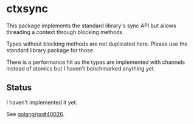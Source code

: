 # ctxsync

This package implements the standard library's sync API but allows threading a context through
blocking methods.

Types without blocking methods are not duplicated here. Please use the standard library package
for those.

There is a performance hit as the types are implemented with channels instead of atomics but
I haven't benchmarked anything yet.

## Status

I haven't implemented it yet.

See [golang/go#40026](https://github.com/golang/go/issues/40026).
